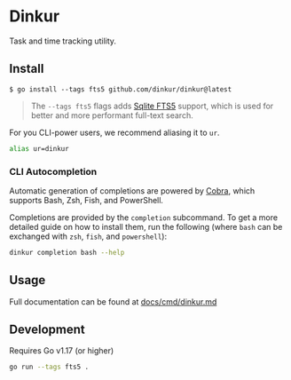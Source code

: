 # Dinkur

Task and time tracking utility.

## Install

```console
$ go install --tags fts5 github.com/dinkur/dinkur@latest
```

> The `--tags fts5` flags adds [Sqlite FTS5](https://www.sqlite.org/fts5.html)
> support, which is used for better and more performant full-text search.

For you CLI-power users, we recommend aliasing it to `ur`.

```sh
alias ur=dinkur
```

### CLI Autocompletion

Automatic generation of completions are powered by [Cobra](https://github.com/spf13/cobra),
which supports Bash, Zsh, Fish, and PowerShell.

Completions are provided by the `completion` subcommand. To get a more detailed
guide on how to install them, run the following (where `bash` can be exchanged
with `zsh`, `fish`, and `powershell`):

```sh
dinkur completion bash --help
```

## Usage

Full documentation can be found at [docs/cmd/dinkur.md](docs/cmd/dinkur.md)

## Development

Requires Go v1.17 (or higher)

```sh
go run --tags fts5 .
```
